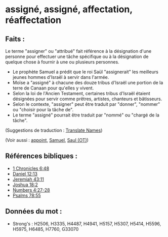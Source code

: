 # assigné, assigné, affectation, réaffectation

## Faits :

Le terme "assigner" ou "attribué" fait référence à la désignation d'une personne pour effectuer une tâche spécifique ou à la désignation de quelque chose à fournir à une ou plusieurs personnes.

* Le prophète Samuel a prédit que le roi Saül "assignerait" les meilleurs jeunes hommes d'Israël à servir dans l'armée.
* Moïse a "assigné" à chacune des douze tribus d'Israël une portion de la terre de Canaan pour qu'elles y vivent.
* Selon la loi de l'Ancien Testament, certaines tribus d'Israël étaient désignées pour servir comme prêtres, artistes, chanteurs et bâtisseurs.
* Selon le contexte, "assigner" peut être traduit par "donner", "nommer" ou "choisir pour la tâche de".
* Le terme "assigné" pourrait être traduit par "nommé" ou "chargé de la tâche".

(Suggestions de traduction : [Translate Names](rc://en/ta/man/translate/translate-names))

(Voir aussi : [appoint](../kt/appoint.md), [Samuel](../names/samuel.md), [Saul (OT)](../names/saul.md))

## Références bibliques :

* [1 Chronicles 6:48](rc://en/tn/help/1ch/06/48)
* [Daniel 12:13](rc://en/tn/help/dan/12/13)
* [Jeremiah 43:11](rc://en/tn/help/jer/43/11)
* [Joshua 18:2](rc://en/tn/help/jos/18/02)
* [Numbers 4:27-28](rc://en/tn/help/num/04/27)
* [Psalms 78:55](rc://en/tn/help/psa/078/55)

## Données du mot :

* Strong's : H2506, H3335, H4487, H4941, H5157, H5307, H5414, H5596, H5975, H6485, H7760, G33070
